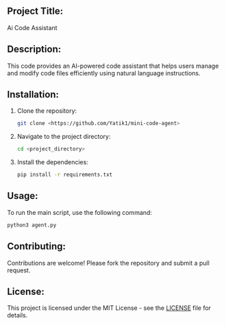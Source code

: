 ## Project Title:  
Ai Code Assistant

## Description:
This code provides an AI-powered code assistant that helps users manage and modify code files efficiently using natural language instructions.


## Installation:
1. Clone the repository:
   ```bash
   git clone <https://github.com/Yatik1/mini-code-agent>
   ```
2. Navigate to the project directory:
   ```bash
   cd <project_directory>
   ```
3. Install the dependencies:
   ```bash
   pip install -r requirements.txt
   ```

## Usage:
To run the main script, use the following command:
   ```bash
   python3 agent.py
   ```

## Contributing:
Contributions are welcome! Please fork the repository and submit a pull request.

## License:
This project is licensed under the MIT License - see the [LICENSE](LICENSE) file for details.
